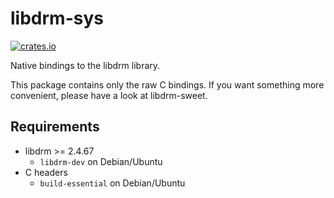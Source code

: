 # libdrm-sys

[![crates.io](https://img.shields.io/crates/v/libdrm-sys.svg)](https://crates.io/crates/libdrm-sys)

Native bindings to the libdrm library.

This package contains only the raw C bindings. If you want something more convenient, please have a look at libdrm-sweet.

## Requirements

* libdrm >= 2.4.67
  - `libdrm-dev` on Debian/Ubuntu
* C headers
  - `build-essential` on Debian/Ubuntu
